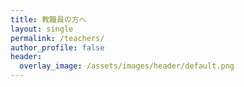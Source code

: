 ```yaml
---
title: 教職員の方へ
layout: single
permalink: /teachers/
author_profile: false
header:
  overlay_image: /assets/images/header/default.png
---
```

